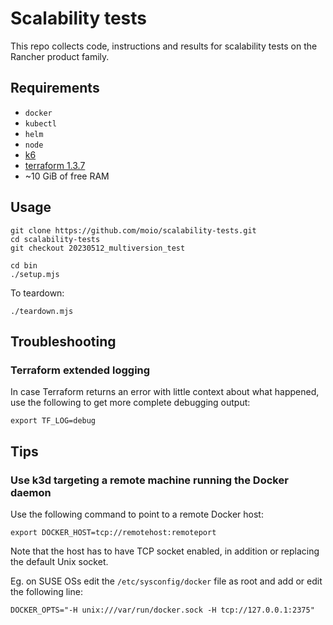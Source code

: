# Scalability tests

This repo collects code, instructions and results for scalability tests on the Rancher product family.

## Requirements
 - `docker`
 - `kubectl`
 - `helm`
 - `node`
 - [k6](https://github.com/grafana/k6/releases/tag/v0.44.1)
 - [terraform 1.3.7](https://releases.hashicorp.com/terraform/1.3.7)
 - ~10 GiB of free RAM

## Usage

```
git clone https://github.com/moio/scalability-tests.git
cd scalability-tests
git checkout 20230512_multiversion_test

cd bin
./setup.mjs
```

To teardown:
```
./teardown.mjs
```

## Troubleshooting

### Terraform extended logging

In case Terraform returns an error with little context about what happened, use the following to get more complete debugging output:
```shell
export TF_LOG=debug
```

## Tips

### Use k3d targeting a remote machine running the Docker daemon

Use the following command to point to a remote Docker host:
```shell
export DOCKER_HOST=tcp://remotehost:remoteport
```

Note that the host has to have TCP socket enabled, in addition or replacing the default Unix socket.

Eg. on SUSE OSs edit the `/etc/sysconfig/docker` file as root and add or edit the following line:
```
DOCKER_OPTS="-H unix:///var/run/docker.sock -H tcp://127.0.0.1:2375"
```
